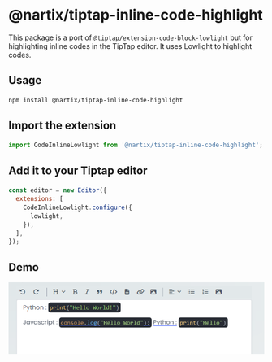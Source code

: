 # @nartix/tiptap-inline-code-highlight

This package is a port of `@tiptap/extension-code-block-lowlight` but for highlighting inline codes in the TipTap editor. It uses Lowlight to highlight codes.

## Usage

```bash
npm install @nartix/tiptap-inline-code-highlight
```

## Import the extension

```javascript
import CodeInlineLowlight from '@nartix/tiptap-inline-code-highlight';
```

## Add it to your Tiptap editor

```javascript
const editor = new Editor({
  extensions: [
    CodeInlineLowlight.configure({
      lowlight,
    }),
  ],
});
```

## Demo

![Description of image](image.png)
